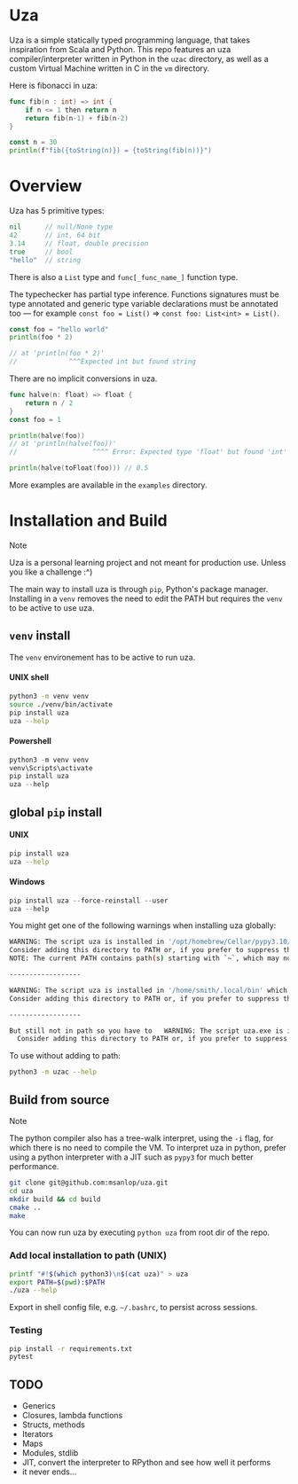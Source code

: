 # Uza
Uza is a simple statically typed programming language, that takes inspiration from Scala and Python.
This repo features an uza compiler/interpreter written in Python in the `uzac` directory, as well as a custom Virtual Machine written in C in the `vm` directory.

Here is fibonacci in uza:
```go
func fib(n : int) => int {
    if n <= 1 then return n
    return fib(n-1) + fib(n-2)
}

const n = 30
println(f"fib({toString(n)}) = {toString(fib(n))}")
```

# Overview
Uza has 5 primitive types:
```go
nil      // null/None type
42       // int, 64 bit
3.14     // float, double precision
true     // bool
"hello"  // string
```

There is also a `List` type and `func[_func_name_]` function type.

The typechecker has partial type inference.
Functions signatures must be type annotated and generic type variable declarations must be annotated too — for example `const foo = List()` => `const foo: List<int> = List()`.
```go
const foo = "hello world"
println(foo * 2)

// at 'println(foo * 2)'
//             ^^^Expected int but found string
```

There are no implicit conversions in uza.

```go
func halve(n: float) => float {
    return n / 2
}
const foo = 1

println(halve(foo))
// at 'println(halve(foo))'
//                   ^^^^ Error: Expected type 'float' but found 'int'

println(halve(toFloat(foo))) // 0.5
```


More examples are available in the `examples` directory.

# Installation and Build
> [!NOTE]
> Uza is a personal learning project and not meant for production use.
> Unless you like a challenge :^)


The main way to install uza is through `pip`, Python's package manager.
Installing in a `venv` removes the need to edit the PATH but requires the `venv` to be active to use uza.

## `venv` install
The `venv` environement has to be active to run uza.
#### UNIX shell
```bash
python3 -m venv venv
source ./venv/bin/activate
pip install uza
uza --help
```

#### Powershell
```powershell
python3 -m venv venv
venv\Scripts\activate
pip install uza
uza --help
```

## global `pip` install
#### UNIX
```bash
pip install uza
uza --help
```

#### Windows
```powershell
pip install uza --force-reinstall --user
uza --help
```

You might get one of the following warnings when installing uza globally:

```bash
WARNING: The script uza is installed in '/opt/homebrew/Cellar/pypy3.10/7.3.17_1/libexec/bin' which is not on PATH.
Consider adding this directory to PATH or, if you prefer to suppress this warning, use --no-warn-script-location.
NOTE: The current PATH contains path(s) starting with `~`, which may not be expanded by all applications.

------------------

WARNING: The script uza is installed in '/home/smith/.local/bin' which is not on PATH.
Consider adding this directory to PATH or, if you prefer to suppress this warning, use --no-warn-script-location.

------------------

But still not in path so you have to   WARNING: The script uza.exe is installed in 'C:\Users\doe\AppData\Local\Packages\PythonSoftwareFoundation.Python.3.13_qbz5n2kfra8p0\LocalCache\local-packages\Python313\Scripts' which is not on PATH.
  Consider adding this directory to PATH or, if you prefer to suppress this warning, use --no-warn-script-location.
```

To use without adding to path:
```bash
python3 -m uzac --help
```

## Build from source
> [!NOTE]
> The python compiler also has a tree-walk interpret, using the `-i` flag, for which there is no need to compile the VM. To interpret uza in python, prefer using a python interpreter with a JIT such as `pypy3` for much better performance.

```bash
git clone git@github.com:msanlop/uza.git
cd uza
mkdir build && cd build
cmake ..
make
```

You can now run uza by executing `python uza` from root dir of the repo.
### Add local installation to path (UNIX)
```bash
printf "#!$(which python3)\n$(cat uza)" > uza
export PATH=$(pwd):$PATH
./uza --help
```
Export in shell config file, e.g. `~/.bashrc`, to persist across sessions.

### Testing
```bash
pip install -r requirements.txt
pytest
```

## TODO
- Generics
- Closures, lambda functions
- Structs, methods
- Iterators
- Maps
- Modules, stdlib
- JIT, convert the interpreter to RPython and see how well it performs
- it never ends...
